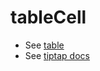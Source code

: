 # tableCell

- See [table](/editor/nodes/table/)
- See [tiptap docs](https://tiptap.dev/api/nodes/table-cell)
